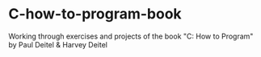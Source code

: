 # C-how-to-program-book
Working through exercises and projects of the book "C: How to Program" by Paul Deitel &amp; Harvey Deitel
